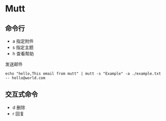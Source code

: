 # Mutt

## 命令行

- a 指定附件
- s 指定主题
- h 查看帮助


发送邮件
```shell
echo "hello,This email from mutt" | mutt -s "Example" -a ./example.txt -- hello@world.com
```

## 交互式命令

- d 删除
- r 回复
